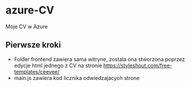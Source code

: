 # azure-CV
Moje CV w Azure

## Pierwsze kroki
- Folder frontend zawiera sama witryne, zostala ona stworzona poprzez edycje html jednego z CV na stronie https://styleshout.com/free-templates/ceevee/
- main.js zawiera kod licznika odwiedzajacych strone
